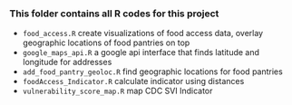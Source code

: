 ### This folder contains all R codes for this project

- `food_access.R` create visualizations of food access data, overlay geographic locations of food pantries on top
- `google_maps_api.R` a google api interface that finds latitude and longitude for addresses 
- `add_food_pantry_geoloc.R` find geographic locations for food pantries
- `foodAccess_Indicator.R` calculate indicator using distances
- `vulnerability_score_map.R` map CDC SVI Indicator
